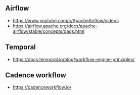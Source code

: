 
## Airflow
* https://www.youtube.com/c/ApacheAirflow/videos
* https://airflow.apache.org/docs/apache-airflow/stable/concepts/dags.html

## Temporal
* https://docs.temporal.io/blog/workflow-engine-principles/

## Cadence workflow
* https://cadenceworkflow.io/